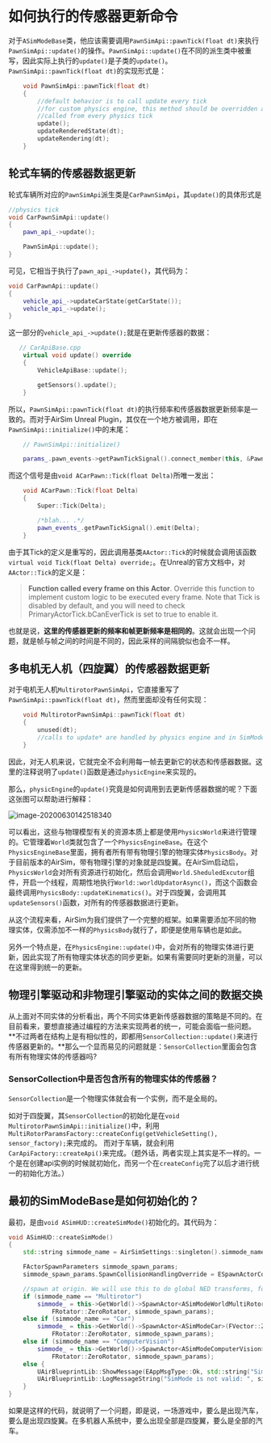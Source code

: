 # 如何执行的传感器更新命令
对于`ASimModeBase`类，他应该需要调用`PawnSimApi::pawnTick(float dt)`来执行`PawnSimApi::update()`的操作。`PawnSimApi::update()`在不同的派生类中被重写，因此实际上执行的`update()`是子类的`update()`。
`PawnSimApi::pawnTick(float dt)`的实现形式是：
```cpp
    void PawnSimApi::pawnTick(float dt)
    {
        //default behavior is to call update every tick
        //for custom physics engine, this method should be overridden and update should be
        //called from every physics tick
        update();
        updateRenderedState(dt);
        updateRendering(dt);
    }
```
## 轮式车辆的传感器数据更新
轮式车辆所对应的`PawnSimApi`派生类是`CarPawnSimApi`，其`update()`的具体形式是
```cpp
//physics tick
void CarPawnSimApi::update()
{
    pawn_api_->update();

    PawnSimApi::update();
}
```
可见，它相当于执行了`pawn_api_->update()`，其代码为：
```cpp
void CarPawnApi::update()
{
    vehicle_api_->updateCarState(getCarState());
    vehicle_api_->update();
}
```
这一部分的`vehicle_api_->update();`就是在更新传感器的数据：
```cpp 
   // CarApiBase.cpp
    virtual void update() override
    {
        VehicleApiBase::update();

        getSensors().update();
    }
```
所以，`PawnSimApi::pawnTick(float dt)`的执行频率和传感器数据更新频率是一致的。而对于AirSim Unreal Plugin，其仅在一个地方被调用，即在`PawnSimApi::initialize()`中的末尾：
```cpp
    // PawnSimApi::initialize()

    params_.pawn_events->getPawnTickSignal().connect_member(this, &PawnSimApi::pawnTick);
```
而这个信号是由`void ACarPawn::Tick(float Delta)`所唯一发出：
```cpp
    void ACarPawn::Tick(float Delta)
    {
        Super::Tick(Delta);

        /*blah... .*/
        pawn_events_.getPawnTickSignal().emit(Delta);
    }
```
由于其Tick的定义是重写的，因此调用基类`AActor::Tick`的时候就会调用该函数`virtual void Tick(float Delta) override;`。在Unreal的官方文档中，对`AActor::Tick`的定义是：

> **Function called every frame on this Actor**. Override this function to implement custom logic to be executed every frame. Note that Tick is disabled by default, and you will need to check PrimaryActorTick.bCanEverTick is set to true to enable it.

也就是说，**这里的传感器更新的频率和帧更新频率是相同的**。这就会出现一个问题，就是帧与帧之间的时间是不同的，因此采样的间隔貌似也会不一样。

## 多电机无人机（四旋翼）的传感器数据更新
对于电机无人机`MultirotorPawnSimApi`，它直接重写了`PawnSimApi::pawnTick(float dt)`，然而里面却没有任何实现：
```cpp
    void MultirotorPawnSimApi::pawnTick(float dt)
    {
        unused(dt);
        //calls to update* are handled by physics engine and in SimModeWorldBase
    }
```
因此，对无人机来说，它就完全不会利用每一帧去更新它的状态和传感器数据。这里的注释说明了`update()`函数是通过`physicEngine`来实现的。

那么，`physicEngine`的`update()`究竟是如何调用到去更新传感器数据的呢？下面这张图可以帮助进行解释：

![image-20200630142518340](C:\Users\mfary\AppData\Roaming\Typora\typora-user-images\image-20200630142518340.png)

可以看出，这些与物理模型有关的资源本质上都是使用`PhysicsWorld`来进行管理的。它管理着`World`类就包含了一个`PhysicsEngineBase`。在这个`PhysicsEngineBase`里面，拥有者所有带有物理引擎的物理实体`PhysicsBody`。对于目前版本的AirSim，带有物理引擎的对象就是四旋翼。在AirSim启动后，`PhysicsWorld`会对所有资源进行初始化，然后会调用`World.SheduledExcutor`组件，开启一个线程，周期性地执行`World::worldUpdatorAsync()`，而这个函数会最终调用`PhysicsBody::updateKinematics()`。对于四旋翼，会调用其`updateSensors()`函数，对所有的传感器数据进行更新。

从这个流程来看，AirSim为我们提供了一个完整的框架。如果需要添加不同的物理实体，仅需添加不一样的`PhysicsBody`就行了，即便是使用车辆也是如此。

另外一个特点是，在`PhysicsEngine::update()`中，会对所有的物理实体进行更新，因此实现了所有物理实体状态的同步更新。如果有需要同时更新的测量，可以在这里得到统一的更新。

## 物理引擎驱动和非物理引擎驱动的实体之间的数据交换

从上面对不同实体的分析看出，两个不同实体更新传感器数据的策略是不同的。在目前看来，要想直接通过编程的方法来实现两者的统一，可能会面临一些问题。**不过两者在结构上是有相似性的，即都用`SensorCollection::update()`来进行传感器更新的。**那么一个显而易见的问题就是：`SensorCollection`里面会包含有所有物理实体的传感器吗?

### SensorCollection中是否包含所有的物理实体的传感器？
`SensorCollection`是一个物理实体就会有一个实例，而不是全局的。

如对于四旋翼，其`SensorCollection`的初始化是在`void MultirotorPawnSimApi::initialize()`中，利用` MultiRotorParamsFactory::createConfig(getVehicleSetting(), sensor_factory);`来完成的。
而对于车辆，就会利用`CarApiFactory::createApi()`来完成。（题外话，两者实现上其实是不一样的。一个是在创建api实例的时候就初始化，而另一个在`createConfig`完了以后才进行统一的初始化方法。）


## 最初的SimModeBase是如何初始化的？
最初，是由`void ASimHUD::createSimMode()`初始化的。其代码为：
```cpp
void ASimHUD::createSimMode()
{
    std::string simmode_name = AirSimSettings::singleton().simmode_name;

    FActorSpawnParameters simmode_spawn_params;
    simmode_spawn_params.SpawnCollisionHandlingOverride = ESpawnActorCollisionHandlingMethod::AdjustIfPossibleButAlwaysSpawn;

    //spawn at origin. We will use this to do global NED transforms, for ex, non-vehicle objects in environment
    if (simmode_name == "Multirotor")
        simmode_ = this->GetWorld()->SpawnActor<ASimModeWorldMultiRotor>(FVector::ZeroVector, 
            FRotator::ZeroRotator, simmode_spawn_params);
    else if (simmode_name == "Car")
        simmode_ = this->GetWorld()->SpawnActor<ASimModeCar>(FVector::ZeroVector,
            FRotator::ZeroRotator, simmode_spawn_params);
    else if (simmode_name == "ComputerVision")
        simmode_ = this->GetWorld()->SpawnActor<ASimModeComputerVision>(FVector::ZeroVector,
            FRotator::ZeroRotator, simmode_spawn_params);
    else {
        UAirBlueprintLib::ShowMessage(EAppMsgType::Ok, std::string("SimMode is not valid: ") + simmode_name, "Error");
        UAirBlueprintLib::LogMessageString("SimMode is not valid: ", simmode_name, LogDebugLevel::Failure);
    }
}
```
如果是这样的代码，就说明了一个问题，即是说，一场游戏中，要么是出现汽车，要么是出现四旋翼。在多机器人系统中，要么出现全部是四旋翼，要么是全部的汽车。